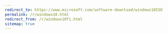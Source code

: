 ```yaml
---
redirect_to: https://www.microsoft.com/software-download/windows10ISO
permalink: /r/windows10.html
redirect_from: /r/windows10fi.html
sitemap: true
---
```

